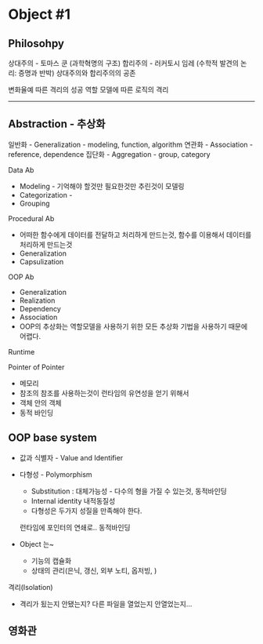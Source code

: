 # Object #1

## Philosohpy

상대주의 - 토마스 쿤 (과학혁명의 구조) 
합리주의 - 러커토시 임레 (수학적 발견의 논리: 증명과 반박)
상대주의와 합리주의의 공존

변화율예 따른 격리의 성공
역할 모델에 따른 로직의 격리

---

## Abstraction - 추상화

일반화 - Generalization - modeling, function, algorithm
연관화 - Association - reference, dependence
집단화 - Aggregation - group, category

Data Ab
 - Modeling - 기억해야 할것만 필요한것만 추린것이 모델링
 - Categorization - 
 - Grouping

Procedural Ab
- 어떠한 함수에게 데이터를 전달하고 처리하게 만드는것, 함수를 이용해서 데이터를 처리하게 만드는것
- Generalization
- Capsulization

OOP Ab
- Generalization
- Realization
- Dependency
- Association
- OOP의 추상화는 역할모델을 사용하기 위한 모든 추상화 기법을 사용하기 때문에 어렵다.

Runtime

Pointer of Pointer
- 메모리 
- 참조의 참조를 사용하는것이 런타임의 유연성을 얻기 위해서 
- 객체 안의 객체
- 동적 바인딩


## OOP base system

- 값과 식별자 - Value and Identifier

- 다형성 - Polymorphism
  - Substitution :  대체가능성 - 다수의 형을 가질 수 있는것, 동적바인딩
  - Internal identity 내적동질성
  - 다형성은 두가지 성질을 만족해야 한다.
  
  런타임에 포인터의 연쇄로.. 동적바인딩


- Object 는~
  - 기능의 캡슐화
  - 상태의 관리(은닉, 갱신, 외부 노티, 옵저빙, )
  
격리(Isolation)
- 격리가 됬는지 안됐는지? 다른 파일을 열었는지 안열었는지...


## 영화관

